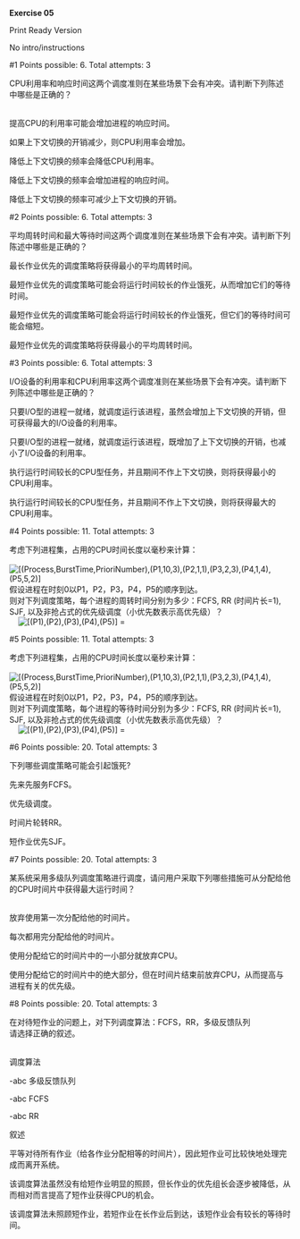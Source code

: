 **Exercise 05**

Print Ready Version

No intro/instructions

#1 Points possible: 6. Total attempts: 3

CPU利用率和响应时间这两个调度准则在某些场景下会有冲突。请判断下列陈述中哪些是正确的？  
 

提高CPU的利用率可能会增加进程的响应时间。

如果上下文切换的开销减少，则CPU利用率会增加。

降低上下文切换的频率会降低CPU利用率。

降低上下文切换的频率会增加进程的响应时间。

降低上下文切换的频率可减少上下文切换的开销。

#2 Points possible: 6. Total attempts: 3

平均周转时间和最大等待时间这两个调度准则在某些场景下会有冲突。请判断下列陈述中哪些是正确的？

最长作业优先的调度策略将获得最小的平均周转时间。

最短作业优先的调度策略可能会将运行时间较长的作业饿死，从而增加它们的等待时间。

最短作业优先的调度策略可能会将运行时间较长的作业饿死，但它们的等待时间可能会缩短。

最短作业优先的调度策略将获得最小的平均周转时间。

#3 Points possible: 6. Total attempts: 3

I/O设备的利用率和CPU利用率这两个调度准则在某些场景下会有冲突。请判断下列陈述中哪些是正确的？

只要I/O型的进程一就绪，就调度运行该进程，虽然会增加上下文切换的开销，但可获得最大的I/O设备的利用率。

只要I/O型的进程一就绪，就调度运行该进程，既增加了上下文切换的开销，也减小了I/O设备的利用率。

执行运行时间较长的CPU型任务，并且期间不作上下文切换，则将获得最小的CPU利用率。

执行运行时间较长的CPU型任务，并且期间不作上下文切换，则将获得最大的CPU利用率。

#4 Points possible: 11. Total attempts: 3

考虑下列进程集，占用的CPU时间长度以毫秒来计算：  
    ![[(Process,BurstTime,PrioriNumber),(P1,10,3),(P2,1,1),(P3,2,3),(P4,1,4),(P5,5,2)]](http://www.imathas.com/cgi-bin/mimetex.cgi?%7B%5Cleft%5B%5Cmatrix%7B%7BP%7D%7Br%7D%7Bo%7D%7Bc%7D%7Be%7D%7Bs%7D%7Bs%7D%26%7BB%7D%7Bu%7D%7Br%7D%7Bs%7D%7Bt%7D%7BT%7D%7Bi%7D%7Bm%7D%7Be%7D%26%7BP%7D%7Br%7D%7Bi%7D%7B%5Cquad%5Ctext%7Bor%7D%5Cquad%7D%7Bi%7D%7BN%7D%7Bu%7D%7Bm%7D%7Bb%7D%7Be%7D%7Br%7D%5C%5C%7BP%7D%7B1%7D%26%7B10%7D%26%7B3%7D%5C%5C%7BP%7D%7B2%7D%26%7B1%7D%26%7B1%7D%5C%5C%7BP%7D%7B3%7D%26%7B2%7D%26%7B3%7D%5C%5C%7BP%7D%7B4%7D%26%7B1%7D%26%7B4%7D%5C%5C%7BP%7D%7B5%7D%26%7B5%7D%26%7B2%7D%7D%5Cright%5D%7D)  
假设进程在时刻0以P1，P2，P3，P4，P5的顺序到达。  
则对下列调度策略，每个进程的周转时间分别为多少：FCFS, RR (时间片长=1), SJF, 以及非抢占式的优先级调度（小优先数表示高优先级）？  
    ![[(P1),(P2),(P3),(P4),(P5)]](http://www.imathas.com/cgi-bin/mimetex.cgi?%7B%5Cleft%5B%5Cmatrix%7B%7BP%7D%7B1%7D%5C%5C%7BP%7D%7B2%7D%5C%5C%7BP%7D%7B3%7D%5C%5C%7BP%7D%7B4%7D%5C%5C%7BP%7D%7B5%7D%7D%5Cright%5D%7D) =

#5 Points possible: 11. Total attempts: 3

考虑下列进程集，占用的CPU时间长度以毫秒来计算：  
    ![[(Process,BurstTime,PrioriNumber),(P1,10,3),(P2,1,1),(P3,2,3),(P4,1,4),(P5,5,2)]](http://www.imathas.com/cgi-bin/mimetex.cgi?%7B%5Cleft%5B%5Cmatrix%7B%7BP%7D%7Br%7D%7Bo%7D%7Bc%7D%7Be%7D%7Bs%7D%7Bs%7D%26%7BB%7D%7Bu%7D%7Br%7D%7Bs%7D%7Bt%7D%7BT%7D%7Bi%7D%7Bm%7D%7Be%7D%26%7BP%7D%7Br%7D%7Bi%7D%7B%5Cquad%5Ctext%7Bor%7D%5Cquad%7D%7Bi%7D%7BN%7D%7Bu%7D%7Bm%7D%7Bb%7D%7Be%7D%7Br%7D%5C%5C%7BP%7D%7B1%7D%26%7B10%7D%26%7B3%7D%5C%5C%7BP%7D%7B2%7D%26%7B1%7D%26%7B1%7D%5C%5C%7BP%7D%7B3%7D%26%7B2%7D%26%7B3%7D%5C%5C%7BP%7D%7B4%7D%26%7B1%7D%26%7B4%7D%5C%5C%7BP%7D%7B5%7D%26%7B5%7D%26%7B2%7D%7D%5Cright%5D%7D)  
假设进程在时刻0以P1，P2，P3，P4，P5的顺序到达。  
则对下列调度策略，每个进程的等待时间分别为多少：FCFS, RR (时间片长=1), SJF, 以及非抢占式的优先级调度（小优先数表示高优先级）？  
    ![[(P1),(P2),(P3),(P4),(P5)]](http://www.imathas.com/cgi-bin/mimetex.cgi?%7B%5Cleft%5B%5Cmatrix%7B%7BP%7D%7B1%7D%5C%5C%7BP%7D%7B2%7D%5C%5C%7BP%7D%7B3%7D%5C%5C%7BP%7D%7B4%7D%5C%5C%7BP%7D%7B5%7D%7D%5Cright%5D%7D) =

#6 Points possible: 20. Total attempts: 3

下列哪些调度策略可能会引起饿死?

先来先服务FCFS。

优先级调度。

时间片轮转RR。

短作业优先SJF。

#7 Points possible: 20. Total attempts: 3

某系统采用多级队列调度策略进行调度，请问用户采取下列哪些措施可从分配给他的CPU时间片中获得最大运行时间？  
 

放弃使用第一次分配给他的时间片。

每次都用完分配给他的时间片。

使用分配给它的时间片中的一小部分就放弃CPU。

使用分配给它的时间片中的绝大部分，但在时间片结束前放弃CPU，从而提高与进程有关的优先级。

#8 Points possible: 20. Total attempts: 3

在对待短作业的问题上，对下列调度算法：FCFS，RR，多级反馈队列  
请选择正确的叙述。  
 

调度算法

\-abc 多级反馈队列

\-abc FCFS

\-abc RR

叙述

平等对待所有作业（给各作业分配相等的时间片），因此短作业可比较快地处理完成而离开系统。

该调度算法虽然没有给短作业明显的照顾，但长作业的优先组长会逐步被降低，从而相对而言提高了短作业获得CPU的机会。

该调度算法未照顾短作业，若短作业在长作业后到达，该短作业会有较长的等待时间。
